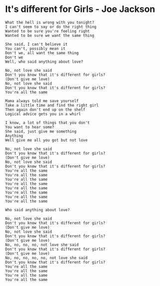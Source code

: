 # It's different for Girls - Joe Jackson

    What the hell is wrong with you tonight?
    I can't seem to say or do the right thing
    Wanted to be sure you're feeling right
    Wanted to be sure we want the same thing
    
    She said, I can't believe it
    You can't, possibly mean it
    Don't we, all want the same thing
    Don't we
    Well, who said anything about love?
    
    No, not love she said
    Don't you know that it's different for girls?
    (Don't give me love)
    No, not love she said
    Don't you know that it's different for girls?
    You're all the same
    
    Mama always told me save yourself
    Take a little time and find the right girl
    Then again don't end up on the shelf
    Logical advice gets you in a whirl
    
    I know, a lot of things that you don't
    You want to hear some?
    She said, just give me something
    Anything
    Well give me all you got but not love
    
    No, not love she said
    Don't you know that it's different for girls?
    (Don't give me love)
    No, not love she said
    Don't you know that it's different for girls?
    You're all the same
    You're all the same
    You're all the same
    You're all the same
    You're all the same
    You're all the same
    You're all the same
    You're all the same
    
    Who said anything about love?
    
    No, not love she said
    Don't you know that it's different for girls?
    (Don't give me love)
    No, not love she said
    Don't you know that it's different for girls?
    (Don't give me love)
    No, no, no, no, not love she said
    Don't you know that it's different for girls?
    (Don't give me love)
    No, no, no, no, no, not love she said
    Don't you know that it's different for girls?
    You're all the same
    You're all the same
    You're all the same
    You're all the same
